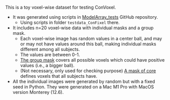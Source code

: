 This is a toy voxel-wise dataset for testing ConVoxel.
* It was generated using scripts in [ModelArray_tests](https://github.com/PennLINC/ModelArray_tests) GitHub repository.
  * Using scripts in folder `testdata_ConFixel` there.
* It includes n=20 voxel-wise data with individual masks and a group mask.
  * Each voxel-wise image has random values in a center ball, and may or may not have values around this ball, making individual masks different among all subjects.
  * The values are between 0-1.
  * [The group mask](group_mask_FA.nii.gz) covers all possible voxels which could have positive values (i.e., a bigger ball).
  * (Not necessary, only used for checking purpose) [A mask of core](core_mask_FA.nii.gz) defines voxels that all subjects have.
* All the individual images were generated by random but with a fixed seed in Python. They were generated on a Mac M1 Pro with MacOS version Monterey (12.6).
